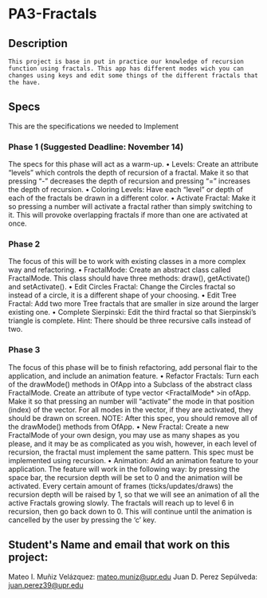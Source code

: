# PA3-Fractals

## Description
    This project is base in put in practice our knowledge of recursion function using fractals. This app has different modes wich you can changes using keys and edit some things of the different fractals that the have. 

## Specs

This are the specifications we needed to Implement

### Phase 1 (Suggested Deadline: November 14)
The specs for this phase will act as a warm-up.
• Levels: Create an attribute “levels” which controls the depth of recursion of a fractal. Make it so that pressing “-” decreases the depth of recursion and pressing “=” increases the depth of recursion.
• Coloring Levels: Have each “level” or depth of each of the fractals be drawn in a different color.
• Activate Fractal: Make it so pressing a number will activate a fractal rather than simply switching to it. This will provoke overlapping fractals if more than one are activated at once.

### Phase 2 
The focus of this will be to work with existing classes in a more complex way and refactoring.
• FractalMode: Create an abstract class called FractalMode. This class should have three methods: draw(), getActivate() and setActivate().
• Edit Circles Fractal: Change the Circles fractal so instead of a circle, it is a different shape of your choosing.
• Edit Tree Fractal: Add two more Tree fractals that are smaller in size around the larger existing one.
• Complete Sierpinski: Edit the third fractal so that Sierpinski’s triangle is complete. Hint: There should be three recursive calls instead of two.

### Phase 3
The focus of this phase will be to finish refactoring, add personal flair to the application, and include an animation feature.
• Refactor Fractals: Turn each of the drawMode() methods in OfApp into a Subclass of the abstract class FractalMode. Create an attribute of type vector <FractalMode* >in ofApp. Make it so that pressing an number will “activate” the mode in that position (index) of the vector. For all modes in the vector, if they are activated, they should be drawn on screen. NOTE: After this spec, you should remove all of the drawMode() methods from OfApp.
• New Fractal: Create a new FractalMode of your own design, you may use as many shapes as you please, and it may be as complicated as you wish, however, in each level of recursion, the fractal must implement the same pattern. This spec must be implemented using recursion.
• Animation: Add an animation feature to your application. The feature will work in the following way: by pressing the space bar, the recursion depth will be set to 0 and the animation will be activated. Every certain amount of frames (ticks/updates/draws) the recursion depth will be raised by 1, so that we will see an animation of all the active Fractals growing slowly. The fractals will reach up to level 6 in recursion, then go back down to 0. This will continue until the animation is cancelled by the user by pressing the ‘c’ key.

## Student's Name and email that work on this project:
Mateo I. Muñiz Velázquez:     mateo.muniz@upr.edu
Juan D. Perez Sepúlveda:      juan.perez39@upr.edu     